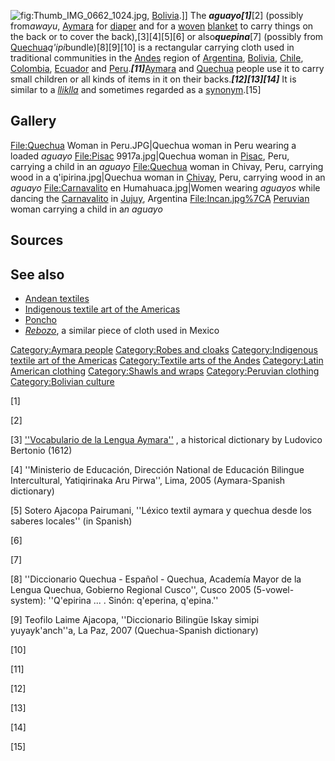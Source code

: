 ![](Thumb_IMG_0662_1024.jpg "fig:Thumb_IMG_0662_1024.jpg"),
[Bolivia](Bolivia "wikilink").\]\] The ***aguayo[1]***[2] (possibly
from*awayu*, [Aymara](Aymara_language "wikilink") for
[diaper](diaper "wikilink") and for a [woven](weaving "wikilink")
[blanket](blanket "wikilink") to carry things on the back or to cover
the back),[3][4][5][6] or also***quepina***[7] (possibly from
[Quechua](Quechua_language "wikilink")*q'ipi*bundle)[8][9][10] is a
rectangular carrying cloth used in traditional communities in the
[Andes](Andes "wikilink") region of [Argentina](Argentina "wikilink"),
[Bolivia](Bolivia "wikilink"), [Chile](Chile "wikilink"),
[Colombia](Colombia "wikilink"), [Ecuador](Ecuador "wikilink") and
[Peru](Peru "wikilink").***[11]***[Aymara](Aymara_people "wikilink") and
[Quechua](Quechua_people "wikilink") people use it to carry small
children or all kinds of items in it on their backs.***[12][13][14]***
It is similar to a *[lliklla](lliklla "wikilink")* and sometimes
regarded as a [synonym](synonym "wikilink").[15]

## Gallery

<File:Quechua> Woman in Peru.JPG\|Quechua woman in Peru wearing a loaded
*aguayo* <File:Pisac> 9917a.jpg\|Quechua woman in
[Pisac](Pisac "wikilink"), Peru, carrying a child in an *aguayo*
<File:Quechua> woman in Chivay, Peru, carrying wood in a
q'ipirina.jpg\|Quechua woman in [Chivay](Chivay "wikilink"), Peru,
carrying wood in an *aguayo* <File:Carnavalito> en Humahuaca.jpg\|Women
wearing *aguayos* while dancing the
[Carnavalito](Carnavalito "wikilink") in [Jujuy](Jujuy "wikilink"),
Argentina <File:Incan.jpg%7CA> [Peruvian](Peru "wikilink") woman
carrying a child in a*n aguayo*

## Sources

## See also

-   [Andean textiles](Andean_textiles "wikilink")
-   [Indigenous textile art of the
    Americas](Indigenous_textile_art_of_the_Americas "wikilink")
-   [Poncho](Poncho "wikilink")
-   *[Rebozo](Rebozo "wikilink")*, a similar piece of cloth used in
    Mexico

[Category:Aymara people](Category:Aymara_people "wikilink")
[Category:Robes and cloaks](Category:Robes_and_cloaks "wikilink")
[Category:Indigenous textile art of the
Americas](Category:Indigenous_textile_art_of_the_Americas "wikilink")
[Category:Textile arts of the
Andes](Category:Textile_arts_of_the_Andes "wikilink") [Category:Latin
American clothing](Category:Latin_American_clothing "wikilink")
[Category:Shawls and wraps](Category:Shawls_and_wraps "wikilink")
[Category:Peruvian clothing](Category:Peruvian_clothing "wikilink")
[Category:Bolivian culture](Category:Bolivian_culture "wikilink")

[1]

[2]

[3] [''Vocabulario de la Lengua
Aymara''](http://www.illa-a.org/cd/diccionarios/LudovicoBertonioMuchosCambios.pdf)
, a historical dictionary by Ludovico Bertonio (1612)

[4] ''Ministerio de Educación, Dirección National de Educación Bilingue
Intercultural, Yatiqirinaka Aru Pirwa'', Lima, 2005 (Aymara-Spanish
dictionary)

[5] Sotero Ajacopa Pairumani, ''Léxico textil aymara y quechua desde los
saberes locales'' (in Spanish)

[6]

[7]

[8] ''Diccionario Quechua - Español - Quechua, Academía Mayor de la
Lengua Quechua, Gobierno Regional Cusco'', Cusco 2005 (5-vowel-system):
''Q'epirina ... . Sinón: q'eperina, q'epina.''

[9] Teofilo Laime Ajacopa, ''Diccionario Bilingüe Iskay simipi
yuyayk'anch''a, La Paz, 2007 (Quechua-Spanish dictionary)

[10]

[11]

[12]

[13]

[14]

[15]